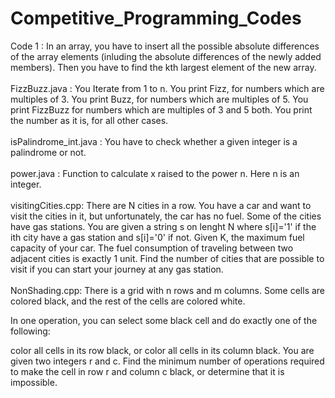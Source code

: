 # Competitive_Programming_Codes
Code 1 : In an array, you have to insert all the possible absolute differences of the array elements (inluding the absolute differences of the newly added members). Then you have to find the kth largest element of the new array. <br><br> 
FizzBuzz.java : You Iterate from 1 to n. You print Fizz, for numbers which are multiples of 3. You print Buzz, for numbers which are multiples of 5. You print FizzBuzz for numbers which are multiples of 3 and 5 both. You print the number as it is, for all other cases. <br><br>
isPalindrome_int.java : You have to check whether a given integer is a palindrome or not. <br><br>
power.java : Function to calculate x raised to the power n. Here n is an integer. <br><br> 
visitingCities.cpp: There are N cities in a row. You have a car and want to visit the cities in it, but unfortunately, the car has no fuel. Some of the cities have gas stations. You are given a string s on lenght N where s[i]='1' if the ith city have a gas station and s[i]='0' if not. Given K, the maximum fuel capacity of your car. The fuel consumption of traveling between two adjacent cities is exactly 1 unit. Find the number of cities that are possible to visit if you can start your journey at any gas station. <br><br> 
NonShading.cpp: There is a grid with n rows and m columns. Some cells are colored black, and the rest of the cells are colored white.

In one operation, you can select some black cell and do exactly one of the following:

color all cells in its row black, or
color all cells in its column black.
You are given two integers r and c. Find the minimum number of operations required to make the cell in row r and column c black, or determine that it is impossible. <br><br>
